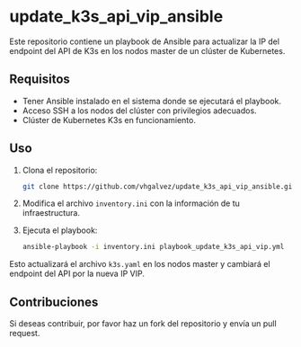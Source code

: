 # update_k3s_api_vip_ansible

Este repositorio contiene un playbook de Ansible para actualizar la IP del endpoint del API de K3s en los nodos master de un clúster de Kubernetes.

## Requisitos

- Tener Ansible instalado en el sistema donde se ejecutará el playbook.
- Acceso SSH a los nodos del clúster con privilegios adecuados.
- Clúster de Kubernetes K3s en funcionamiento.

## Uso

1. Clona el repositorio:
    ```bash
    git clone https://github.com/vhgalvez/update_k3s_api_vip_ansible.git
    ```

2. Modifica el archivo `inventory.ini` con la información de tu infraestructura.

3. Ejecuta el playbook:
    ```bash
    ansible-playbook -i inventory.ini playbook_update_k3s_api_vip.yml
    ```

Esto actualizará el archivo `k3s.yaml` en los nodos master y cambiará el endpoint del API por la nueva IP VIP.

## Contribuciones

Si deseas contribuir, por favor haz un fork del repositorio y envía un pull request.
